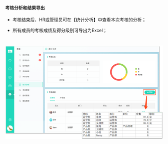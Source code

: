 #### 考核分析和结果导出

* 考核结束后，HR或管理员可在【统计分析】中查看本次考核的分析；


* 所有成员的考核成绩及得分级别可导出为Excel；

# ![](/assets/考核分析和结果导出.png)
